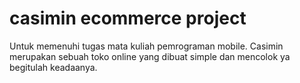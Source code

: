 # casimin ecommerce project
Untuk memenuhi tugas mata kuliah pemrograman mobile.
Casimin merupakan sebuah toko online yang dibuat simple dan mencolok ya begitulah keadaanya.